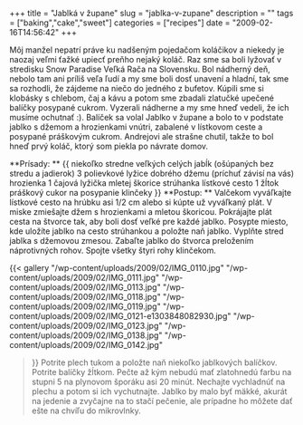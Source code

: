 +++
title = "Jablká v župane"
slug = "jablka-v-zupane"
description = ""
tags = ["baking","cake","sweet"]
categories = ["recipes"]
date = "2009-02-16T14:56:42"
+++

Môj manžel nepatrí práve ku nadšeným pojedačom koláčikov a niekedy je naozaj veľmi ťažké upiecť
preňho nejaký koláč. Raz sme sa boli lyžovať v stredisku Snow Paradise Veľká Rača na Slovensku. Bol
nádherný deň, nebolo tam ani príliš veľa ľudí a my sme boli dosť unavení a hladní, tak sme sa
rozhodli, že zájdeme na niečo do jedného z bufetov. Kúpili sme si klobásky s chlebom, čaj a kávu a
potom sme zbadali zlatučké upečené balíčky posypané cukrom. Vyzerali nádherne a my sme hneď vedeli, že ich musíme ochutnať :). Balíček sa volal Jablko v župane
a bolo to v podstate jablko s džemom a hrozienkami vnútri, zabalené v lístkovom ceste a posypané
práškovým cukrom. Andrejovi ale strašne chutil, takže to bol hneď prvý koláč, ktorý som piekla po
návrate domov.

**Prísady: **
{{ niekoľko stredne veľkých celých jabĺk (ošúpaných bez stredu a jadierok)
3 polievkové lyžice dobrého džemu (príchuť závisí na vás)
hrozienka
1 čajová lyžička mletej škorice
strúhanka
lístkové cesto
1 žĺtok
práškový cukor na posypanie
klinčeky }}
**Postup: **
Valčekom vyváľkajte lístkové cesto na hrúbku asi 1/2 cm alebo si kúpte už vyváľkaný plát. V miske
zmiešajte džem s hrozienkami a mletou škoricou. Pokrájajte plát cesta na štvorce tak, aby boli dosť
veľké pre každé jablko. Posypte miesto, kde uložíte jablko na cesto strúhankou a položte naň
jablko. Vyplňte stred jablka s džemovou zmesou. Zabaľte jablko do štvorca preložením náprotivných
rohov. Spojte všetky štyri rohy klinčekom.

{{< gallery
    "/wp-content/uploads/2009/02/IMG_0110.jpg"
    "/wp-content/uploads/2009/02/IMG_0111.jpg"
    "/wp-content/uploads/2009/02/IMG_0113.jpg"
    "/wp-content/uploads/2009/02/IMG_0118.jpg"
    "/wp-content/uploads/2009/02/IMG_0119.jpg"
    "/wp-content/uploads/2009/02/IMG_0121-e1303848082930.jpg"
    "/wp-content/uploads/2009/02/IMG_0123.jpg"
    "/wp-content/uploads/2009/02/IMG_0138.jpg"
    "/wp-content/uploads/2009/02/IMG_0142.jpg"
>}}
Potrite plech tukom a položte naň niekoľko jablkových balíčkov. Potrite balíčky žĺtkom. Pečte až kým
nebudú mať zlatohnedú farbu na stupni 5 na plynovom šporáku asi 20 minút. Nechajte vychladnúť na
plechu a potom si ich vychutnajte. Jablko by malo byť mäkké, akurát na jedenie a zvyčajne na to
stačí pečenie, ale prípadne ho môžete dať ešte na chvíľu do mikrovlnky.
